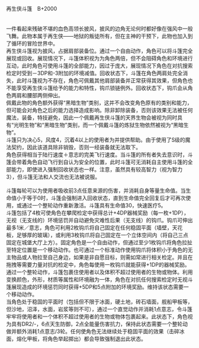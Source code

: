 <title>再生侠斗篷</title>
<meta name="GENERATOR" content="WinCHM">
<meta http-equiv="Content-Type" content="text/html; charset=gb2312">
<br>再生侠斗篷　B+2000
<br>
<br>
<br>一件看起来残破不堪的血色高领长披风，披风的边角无论何时都好像在强风中一般飞舞。此物本属于再生侠——地狱的叛徒所有，但在主神的干预下，此物也加入到了循环的冒险世界中。 
<br>再生侠斗篷视为披风，占据肩部装备位。通过一个自由动作，角色可以将斗篷完全展现或回收。展现情况下，斗篷体积视为为角色两倍，但不会阻碍角色和环境进行互动，此时角色可使用斗篷的全部能力，因过于庞大，展现情况下角色在对抗搜索检定时受到－3DP和-3附加的环境减值。回收状态下，斗篷在角色两肩处完全消失，此时斗篷视为不存在，角色可佩戴其他肩部装备并正常获得其效果，但角色也不能享受再生侠斗篷给予的能力和特性，钩爪锁链例外。回收状态下，钩爪会从角色两肩和腰部两侧伸出。 
<br>佩戴此物的角色额外获得“黑暗生物”类别，这并不会改变角色原有的类别和能力，但可能会对角色之后的能力选择造成影响。除非卸除装备，否则该效果无法被任何魔法，装备，特技避免，因此一个佩戴再生侠斗篷的天界生物会被视为同时具有“光明生物”和“黑暗生物”类别，而一个佩戴斗篷的炼狱生物依然被视为“黑暗生物”。 
<br>斗篷只为决心5，风度4，沉着4以上的使用者为并提供帮助。由于使用了S级的魔法契约，因此该道具除非销毁，否则一经装备就无法取下。 
<br>角色获得相当于陆行速度＋意志的完美飞行速度。当斗篷的所有者失去意识时，斗篷会带着角色自动飞行到自认为安全的位置，此时斗篷可无消耗自主使用斗篷的全部能力，即使进入强制回收状态也一样。注意，虽然具有较高智力（视为智力3），但斗篷无法和人交流也无法被说服。 
<br>
<br>斗篷每轮可以为使用者吸收前3点任意来源的伤害，并消耗自身等量生命值。当生命值小于等于0时，斗篷会强制进入回收状态，直到生命值完全回复后才可再次使用，或通过一个整轮动作重新激活。斗篷具有生命值30，快速医疗5。 
<br>斗篷包括了4枚可使角色在攀爬检定中获得总计+4DP器械奖励（每一枚+1DP），无视（无支线的）环境惩罚并自动避免灾难性后果（无支线）的钩爪。钩爪可伸出最多1米／意志，角色可利用2枚钩爪将自己固定在任何稳固平面（墙壁，天花板，足够厚的玻璃），或利用3枚钩爪将自己固定在一个立体空间内（将自己三点固定在城堡大厅上方）。固定角色是一个自由动作，但通过至少1枚钩爪将角色拉扯至特定位置是一个移动动作。也可通过一个标准动作使用钩爪将体积小于角色的无主物品或人物拉至自己身边，如果是非自愿目标，则需如常进行相关检定。并且在拖拽等需要力量对抗的检定中，角色每使用一枚钩爪就能获得+1DP的器械奖励。 
<br>通过一个整轮动作，斗篷包裹住使用者以及体积不超过使用者的生物或物体。利用变换颜色，外形，材质等属性和环境融为一体，角色在对抗任何搜索检定时无视斗篷展现造成的环境惩罚同时获得+5DP和5点附加的环境奖励。维持该状态需要一个移动动作。 
<br>当角色处于稳固的平面时（包括但不限于冰面，硬土地，砖石墙面，舰船甲板等，但沙地，沼泽，水面，岩浆等则不可），通过一个直觉动作并消耗1点意志，令斗篷牢牢将使用者和一个体积不超过使用者的生物或物体包裹起来。此状态下，角色视为具有DR2/-，6点天生防御，2点全能量伤害抗力，保持此状态需要一个整轮动做并额外消耗1点意志/3轮。任何使角色无法继续处于稳固平面的效果（击碎冰面，熔化甲板，将角色举起掷出）都会导致强制退出此状态。
<br>